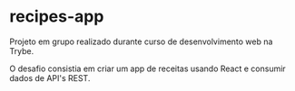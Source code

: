 # recipes-app
Projeto em grupo realizado durante curso de desenvolvimento web na Trybe.

O desafio consistia em criar um app de receitas usando React e consumir dados de API's REST.
